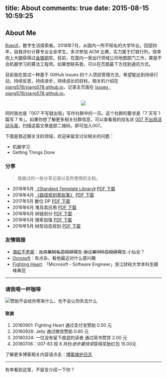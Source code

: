 title: About
comments: true
date: 2015-08-15 10:59:25
---

## About Me

[RyenX](https://github.com/xiang578)，数字生活探索者。2018年7月，从国内一所不知名的大学毕业。回望四年，自我评价计算专业业余学生。多次参加 ACM 比赛，实力属于打铁行列，侥幸抱上大腿获得过[金](https://xiang578.com/2017/11/05/icpc-xian-2017/)[银](https://xiang578.com/2017/12/18/icpc-ecl-shanghai-2017/)[铜](https://xiang578.com/2017/01/29/icpc-beijing-2016/)奖。目前，在国内一家出行领域公司地图部门工作，算是不会机器学习的算法工程师。如果想联系我，可以在页面最下方找到通讯方式。

目前我在尝试一种基于 GitHub Issues 的个人项目管理方法，希望能达到持续行动，持续反思，持续进步，持续成长的目标。相关的介绍在 [xiang578/xiang578.github.io](https://github.com/xiang578/xiang578.github.io)，记录主页面在 [Issues · xiang578/xiang578.github.io](https://github.com/xiang578/xiang578.github.io/issues)。

<p align="center">
<a href="https://waffle.io/xiang578/xiang578.github.io/metrics/throughput" alt="Throughput Graph"><img src="https://graphs.waffle.io/xiang578/xiang578.github.io/throughput.svg"/></a>
</p>

同时我也是「007·不写就出局」写作社群中的一员。这个社群的要求是「7 天写 1 篇写 7 年」。如果你想了解更多相关社群信息，可以查看我的投名状 [007 不出局活动与我](https://xiang578.com/2018/02/13/007-and-me/)，扫描这篇文章底部二维码，即可加入007。

下面是我近期关注的领域，欢迎来留言讨论相关的问题：

- 机器学习
- Getting Things Done

### 分享

> 我做过的一些分享记录以及所使用的文档。

- 2018年5月 [《Standard Template Library》]() [PDF 下载](https://github.com/xiang578/xiang578.github.io/blob/master/file/stl.pdf)
- 2018年4月 [《路径规划那些事》](https://xiang578.com/2018/04/28/use-gtd-to-speach/) [PDF 下载](https://github.com/xiang578/xiang578.github.io/blob/master/file/0425.pdf)
- 2017年5月 数位 DP [PDF 下载](https://github.com/xiang578/xiang578.github.io/blob/master/file/20170525dp.pdf)
- 2016年6月 堆及其应用 [PDF 下载](https://github.com/xiang578/xiang578.github.io/blob/master/file/2016heap.pdf)
- 2016年6月 树链剖分 [PDF 下载](https://github.com/xiang578/xiang578.github.io/blob/master/file/2016treechain.pdf)
- 2016年5月 搜索加强 [PDF 下载](https://github.com/xiang578/xiang578.github.io/blob/master/file/20160531search.pdf)
- 2016年5月 树型动态规划 [PDF 下载](https://github.com/xiang578/xiang578.github.io/blob/master/file/20160531dp.pdf)


### 友情链接

- [海虹不老阁](http://haihongblog.com/)：~~北京某知名高校研究生~~ ~~浙江某985高校研究生~~ 小仙女？
- [Ocrosoft](https://www.ocrosoft.com/)：有点杂，看他最近对什么感兴趣
- [Fighting Heart](http://www.cnblogs.com/zufezzt): 「Microsoft - Software Engineer」浙江财经大学本科生巅峰典范


----------

### 请我喝一杯咖啡

![赞助不会给你带来什么，也不会让你失去什么](http://7xkpe5.com1.z0.glb.clouddn.com/%E6%94%B6%E6%AC%BE%E7%A0%81.jpg)

#### 致谢

1. 20160901: Fighting Heart 通过支付宝赞助 0.50 元
2. 20160928: Jelly 通过微信赞助 0.60 元
3. 20180324: 一位没有留下痕迹的读者 通过简书赞赏 2.00 元
4. 20180706：007-83 班 6 月份*进步最快奖*获得奖励红包 15.00元


了解更多博客相关内容请点击：[博客维护日志](https://xiang578.com/2018/07/03/BlogLog/)

----------

有幸看到这里，不留言介绍一下你？

